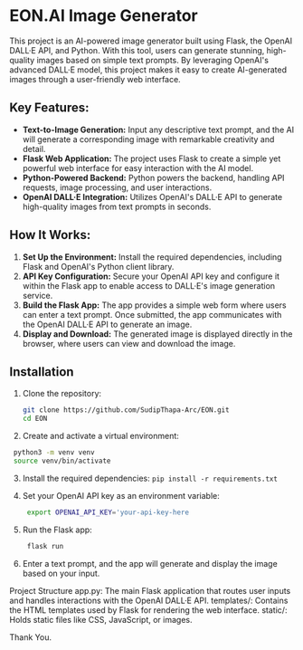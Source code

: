 # EON.AI Image Generator

This project is an AI-powered image generator built using Flask, the OpenAI DALL·E API, and Python. With this tool, users can generate stunning, high-quality images based on simple text prompts. By leveraging OpenAI's advanced DALL·E model, this project makes it easy to create AI-generated images through a user-friendly web interface.

## Key Features:
- **Text-to-Image Generation:** Input any descriptive text prompt, and the AI will generate a corresponding image with remarkable creativity and detail.
- **Flask Web Application:** The project uses Flask to create a simple yet powerful web interface for easy interaction with the AI model.
- **Python-Powered Backend:** Python powers the backend, handling API requests, image processing, and user interactions.
- **OpenAI DALL·E Integration:** Utilizes OpenAI's DALL·E API to generate high-quality images from text prompts in seconds.

## How It Works:
1. **Set Up the Environment:** Install the required dependencies, including Flask and OpenAI's Python client library.
2. **API Key Configuration:** Secure your OpenAI API key and configure it within the Flask app to enable access to DALL·E's image generation service.
3. **Build the Flask App:** The app provides a simple web form where users can enter a text prompt. Once submitted, the app communicates with the OpenAI DALL·E API to generate an image.
4. **Display and Download:** The generated image is displayed directly in the browser, where users can view and download the image.

## Installation

1. Clone the repository:
   ```bash
   git clone https://github.com/SudipThapa-Arc/EON.git
   cd EON
   
2. Create and activate a virtual environment:
  ```bash
   python3 -m venv venv
   source venv/bin/activate 
```
3. Install the required dependencies:
   ```pip install -r requirements.txt```

4. Set your OpenAI API key as an environment variable:
   ```bash
    export OPENAI_API_KEY='your-api-key-here

5. Run the Flask app:
   ```bash 
    flask run


6. Enter a text prompt, and the app will generate and display the image based on your input.

Project Structure
app.py: The main Flask application that routes user inputs and handles interactions with the OpenAI DALL·E API.
templates/: Contains the HTML templates used by Flask for rendering the web interface.
static/: Holds static files like CSS, JavaScript, or images.

Thank You. 



